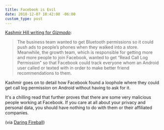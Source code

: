 ```yaml
---
title: Facebook is Evil
date: 2018-12-07 18:42:00 -06:00
custom_type: post
---
```


[Kashmir Hill writing for *Gizmodo*](https://gizmodo.com/facebook-was-fully-aware-that-tracking-who-people-call-1830884585/amp):

> The business team wanted to get Bluetooth permissions so it could push ads to people’s phones when they walked into a store. Meanwhile, the growth team, which is responsible for getting more and more people to join Facebook, wanted to get “Read Call Log Permission” so that Facebook could track everyone whom an Android user called or texted with in order to make better friend recommendations to them.

Kashmir goes on to detail how Facebook found a loophole where they could get call log permission on Android without having to ask for it.

It's a chilling read that further proves that there are some very malicious people working at Facebook. If you care at all about your privacy and personal data, you should have nothing to do with them or their affiliated companies.

(via [Daring Fireball](https://daringfireball.net/linked/2018/12/07/hill-facebook-emails))